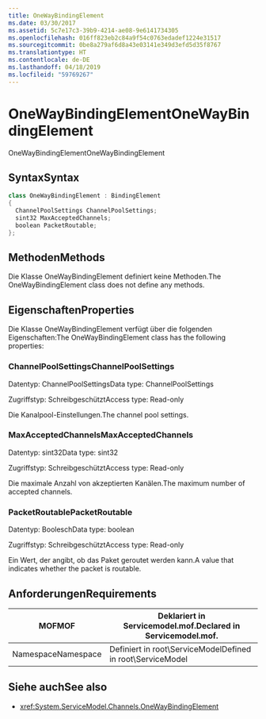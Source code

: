 ```yaml
---
title: OneWayBindingElement
ms.date: 03/30/2017
ms.assetid: 5c7e17c3-39b9-4214-ae08-9e6141734305
ms.openlocfilehash: 016ff823eb2c84a9f54c0763edadef1224e31517
ms.sourcegitcommit: 0be8a279af6d8a43e03141e349d3efd5d35f8767
ms.translationtype: HT
ms.contentlocale: de-DE
ms.lasthandoff: 04/18/2019
ms.locfileid: "59769267"
---
```

# <a name="onewaybindingelement"></a><span data-ttu-id="5908d-102">OneWayBindingElement</span><span class="sxs-lookup"><span data-stu-id="5908d-102">OneWayBindingElement</span></span>
<span data-ttu-id="5908d-103">OneWayBindingElement</span><span class="sxs-lookup"><span data-stu-id="5908d-103">OneWayBindingElement</span></span>  
  
## <a name="syntax"></a><span data-ttu-id="5908d-104">Syntax</span><span class="sxs-lookup"><span data-stu-id="5908d-104">Syntax</span></span>  
  
```csharp
class OneWayBindingElement : BindingElement  
{  
  ChannelPoolSettings ChannelPoolSettings;  
  sint32 MaxAcceptedChannels;  
  boolean PacketRoutable;  
};  
```  
  
## <a name="methods"></a><span data-ttu-id="5908d-105">Methoden</span><span class="sxs-lookup"><span data-stu-id="5908d-105">Methods</span></span>  
 <span data-ttu-id="5908d-106">Die Klasse OneWayBindingElement definiert keine Methoden.</span><span class="sxs-lookup"><span data-stu-id="5908d-106">The OneWayBindingElement class does not define any methods.</span></span>  
  
## <a name="properties"></a><span data-ttu-id="5908d-107">Eigenschaften</span><span class="sxs-lookup"><span data-stu-id="5908d-107">Properties</span></span>  
 <span data-ttu-id="5908d-108">Die Klasse OneWayBindingElement verfügt über die folgenden Eigenschaften:</span><span class="sxs-lookup"><span data-stu-id="5908d-108">The OneWayBindingElement class has the following properties:</span></span>  
  
### <a name="channelpoolsettings"></a><span data-ttu-id="5908d-109">ChannelPoolSettings</span><span class="sxs-lookup"><span data-stu-id="5908d-109">ChannelPoolSettings</span></span>  
 <span data-ttu-id="5908d-110">Datentyp: ChannelPoolSettings</span><span class="sxs-lookup"><span data-stu-id="5908d-110">Data type: ChannelPoolSettings</span></span>  
  
 <span data-ttu-id="5908d-111">Zugriffstyp: Schreibgeschützt</span><span class="sxs-lookup"><span data-stu-id="5908d-111">Access type: Read-only</span></span>  
  
 <span data-ttu-id="5908d-112">Die Kanalpool-Einstellungen.</span><span class="sxs-lookup"><span data-stu-id="5908d-112">The channel pool settings.</span></span>  
  
### <a name="maxacceptedchannels"></a><span data-ttu-id="5908d-113">MaxAcceptedChannels</span><span class="sxs-lookup"><span data-stu-id="5908d-113">MaxAcceptedChannels</span></span>  
 <span data-ttu-id="5908d-114">Datentyp: sint32</span><span class="sxs-lookup"><span data-stu-id="5908d-114">Data type: sint32</span></span>  
  
 <span data-ttu-id="5908d-115">Zugriffstyp: Schreibgeschützt</span><span class="sxs-lookup"><span data-stu-id="5908d-115">Access type: Read-only</span></span>  
  
 <span data-ttu-id="5908d-116">Die maximale Anzahl von akzeptierten Kanälen.</span><span class="sxs-lookup"><span data-stu-id="5908d-116">The maximum number of accepted channels.</span></span>  
  
### <a name="packetroutable"></a><span data-ttu-id="5908d-117">PacketRoutable</span><span class="sxs-lookup"><span data-stu-id="5908d-117">PacketRoutable</span></span>  
 <span data-ttu-id="5908d-118">Datentyp: Boolesch</span><span class="sxs-lookup"><span data-stu-id="5908d-118">Data type: boolean</span></span>  
  
 <span data-ttu-id="5908d-119">Zugriffstyp: Schreibgeschützt</span><span class="sxs-lookup"><span data-stu-id="5908d-119">Access type: Read-only</span></span>  
  
 <span data-ttu-id="5908d-120">Ein Wert, der angibt, ob das Paket geroutet werden kann.</span><span class="sxs-lookup"><span data-stu-id="5908d-120">A value that indicates whether the packet is routable.</span></span>  
  
## <a name="requirements"></a><span data-ttu-id="5908d-121">Anforderungen</span><span class="sxs-lookup"><span data-stu-id="5908d-121">Requirements</span></span>  
  
|<span data-ttu-id="5908d-122">MOF</span><span class="sxs-lookup"><span data-stu-id="5908d-122">MOF</span></span>|<span data-ttu-id="5908d-123">Deklariert in Servicemodel.mof.</span><span class="sxs-lookup"><span data-stu-id="5908d-123">Declared in Servicemodel.mof.</span></span>|  
|---------|-----------------------------------|  
|<span data-ttu-id="5908d-124">Namespace</span><span class="sxs-lookup"><span data-stu-id="5908d-124">Namespace</span></span>|<span data-ttu-id="5908d-125">Definiert in root\ServiceModel</span><span class="sxs-lookup"><span data-stu-id="5908d-125">Defined in root\ServiceModel</span></span>|  
  
## <a name="see-also"></a><span data-ttu-id="5908d-126">Siehe auch</span><span class="sxs-lookup"><span data-stu-id="5908d-126">See also</span></span>

- <xref:System.ServiceModel.Channels.OneWayBindingElement>
